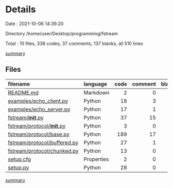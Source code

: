 # Details

Date : 2021-10-06 14:39:20

Directory /home/user/Desktop/programming/fstream

Total : 10 files,  336 codes, 37 comments, 137 blanks, all 510 lines

[summary](results.md)

## Files
| filename | language | code | comment | blank | total |
| :--- | :--- | ---: | ---: | ---: | ---: |
| [README.md](/README.md) | Markdown | 2 | 0 | 0 | 2 |
| [examples/echo_client.py](/examples/echo_client.py) | Python | 18 | 3 | 8 | 29 |
| [examples/echo_server.py](/examples/echo_server.py) | Python | 17 | 1 | 9 | 27 |
| [fstream/__init__.py](/fstream/__init__.py) | Python | 37 | 15 | 20 | 72 |
| [fstream/protocol/__init__.py](/fstream/protocol/__init__.py) | Python | 3 | 0 | 1 | 4 |
| [fstream/protocol/base.py](/fstream/protocol/base.py) | Python | 189 | 17 | 73 | 279 |
| [fstream/protocol/buffered.py](/fstream/protocol/buffered.py) | Python | 27 | 1 | 13 | 41 |
| [fstream/protocol/chunked.py](/fstream/protocol/chunked.py) | Python | 13 | 0 | 6 | 19 |
| [setup.cfg](/setup.cfg) | Properties | 2 | 0 | 0 | 2 |
| [setup.py](/setup.py) | Python | 28 | 0 | 7 | 35 |

[summary](results.md)